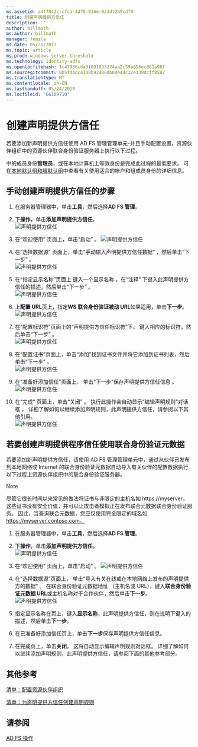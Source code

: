 ```yaml
---
ms.assetid: a4f7842c-cfca-4d78-916e-023d12a9cdf0
title: 创建声明提供方信任
description: ''
author: billmath
ms.author: billmath
manager: femila
ms.date: 05/31/2017
ms.topic: article
ms.prod: windows-server-threshold
ms.technology: identity-adfs
ms.openlocfilehash: 1c47986cda3f091033274aa2c59a656ec861a98f
ms.sourcegitcommit: 0b5fd4dc4148b92480db04e4dc22e139dcff8582
ms.translationtype: MT
ms.contentlocale: zh-CN
ms.lasthandoff: 05/24/2019
ms.locfileid: "66189710"
---
```

# <a name="create-a-claims-provider-trust"></a>创建声明提供方信任

若要添加新声明提供方信任使用 AD FS 管理管理单元\-并且手动配置设置，资源伙伴组织中的资源伙伴联合身份验证服务器上执行以下过程。  
  
中的成员身份**管理员**，或在本地计算机上等效身份是完成此过程的最低要求。  可在[本地默认组和域默认组](https://go.microsoft.com/fwlink/?LinkId=83477)中查看有关使用适合的帐户和组成员身份的详细信息。   
  
## <a name="to-create-a-claims-provider-trust-manually"></a>手动创建声明提供方信任的步骤  
  
1.  在服务器管理器中，单击**工具**，然后选择**AD FS 管理**。  
  
2.  下**操作**，单击**添加声明提供方信任**。  
![声明提供方信任](media/Create-a-Claims-Provider-Trust/addclaim1.PNG)   
  
3.  在“欢迎使用”  页面上，单击“启动”  。 
![声明提供方信任](media/Create-a-Claims-Provider-Trust/addclaim2.PNG)    
  
4.  在“选择数据源”  页面上，单击“手动输入声明提供方信任数据”  ，然后单击“下一步”  。  
![声明提供方信任](media/Create-a-Claims-Provider-Trust/addclaim3.PNG)     

5.  在“指定显示名称”页面上  键入一个显示名称  ，在“注释”  下键入此声明提供方信任的描述，然后单击“下一步”  。  
![声明提供方信任](media/Create-a-Claims-Provider-Trust/addclaim4.PNG)     

6.  上**配置 URL**页上，指定**WS 联合身份验证被动 URL**如果适用，单击**下一步**。
![声明提供方信任](media/Create-a-Claims-Provider-Trust/addclaim5.PNG)     

8. 在“配置标识符”页面上的“声明提供方信任标识符”下，   键入相应的标识符，然后单击“下一步”  。  
![声明提供方信任](media/Create-a-Claims-Provider-Trust/addclaim6.PNG)    

9. 在“配置证书”页面上，单击“添加”找到证书文件并将它添加到证书列表，然后单击“下一步”    。  
![声明提供方信任](media/Create-a-Claims-Provider-Trust/addclaim7.PNG)    

10. 在“准备好添加信任”页面上，  单击“下一步”保存声明提供方信任信息  。  
![声明提供方信任](media/Create-a-Claims-Provider-Trust/addclaim8.PNG)    

11. 在“完成”  页面上，单击“关闭”  。 执行此操作会自动显示“编辑声明规则”对话框  。 详细了解如何以继续添加声明规则，此声明提供方信任，请参阅以下其他引用。  
![声明提供方信任](media/Create-a-Claims-Provider-Trust/addclaim9.PNG)

## <a name="to-create-a-claims-provider-trust-using-federation-metadata"></a>若要创建声明提供程序信任使用联合身份验证元数据
若要添加新声明提供方信任，请使用 AD FS 管理管理单元中，通过从伙伴已发布到本地网络或 Internet 的联合身份验证元数据自动导入有关伙伴的配置数据执行以下过程上资源伙伴组织中的联合身份验证服务器。

>[!NOTE]
>尽管它很长时间以来常见的做法将证书与非限定的主机名如 https://myserver，这些证书没有安全价值，并可以让攻击者模拟正在发布联合元数据联合身份验证服务。 因此，当查询联合元数据，您应仅使用完全限定的域名如 https://myserver.contoso.com。

1.  在服务器管理器中，单击**工具**，然后选择**AD FS 管理**。  
  
2.  下**操作**，单击**添加声明提供方信任**。  
![声明提供方信任](media/Create-a-Claims-Provider-Trust/addclaim1.PNG)   
  
3.  在“欢迎使用”  页面上，单击“启动”  。 
![声明提供方信任](media/Create-a-Claims-Provider-Trust/addclaim2.PNG)    
  
4.  在“选择数据源”页面上，  单击“导入有关在线或在本地网络上发布的声明提供方的数据”  。 在联合身份验证元数据地址 （主机名或 URL），键入**联合身份验证元数据 URL**或主机名称对于合作伙伴，然后单击**下一步**。
![声明提供方信任](media/Create-a-Claims-Provider-Trust/addclaim10.PNG)    

5.  指定显示名称在页上，键入**显示名称**，此声明提供方信任，则在说明下键入的描述，然后单击**下一步**。

6.  在已准备好添加信任页上，单击**下一步**保存声明提供方信任信息。

7.  在完成页上，单击**关闭**。 这将自动显示编辑声明规则对话框。 详细了解如何以继续添加声明规则，此声明提供方信任，请参阅下面的其他参考部分。



    
## <a name="additional-references"></a>其他参考  
[清单：配置资源伙伴组织](../../ad-fs/deployment/Checklist--Configuring-the-Resource-Partner-Organization.md)  
  
[清单：为声明提供方信任创建声明规则](../../ad-fs/deployment/Checklist--Creating-Claim-Rules-for-a-Claims-Provider-Trust.md)  
  
## <a name="see-also"></a>请参阅  
[AD FS 操作](../../ad-fs/AD-FS-2016-Operations.md) 
  
